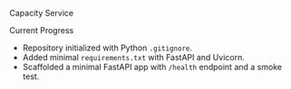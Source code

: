 Capacity Service

Current Progress
- Repository initialized with Python `.gitignore`.
- Added minimal `requirements.txt` with FastAPI and Uvicorn.
- Scaffolded a minimal FastAPI app with `/health` endpoint and a smoke test.
